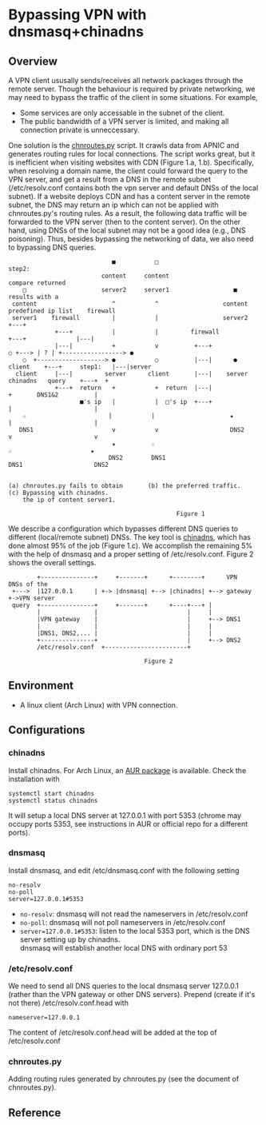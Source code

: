 # Bypassing VPN with dnsmasq+chinadns

## Overview
A VPN client ususally sends/receives all network packages through the remote server. 
Though the behaviour is required by private networking, 
we may need to bypass the traffic of the client in some situations. For example,

* Some services are only accessable in the subnet of the client.
* The public bandwidth of a VPN server is limited, and making all connection private is unneccessary.

One solution is the [chnroutes.py](https://github.com/jimmyxu/chnroutes) script.
It crawls data from APNIC and generates routing rules for local connections.
The script works great, but it is inefficient when visiting websites with CDN (Figure 1.a, 1.b).
Specifically, when resolving a domain name,
the client could forward the query to the VPN server, and get a result from a DNS in the remote subnet
(/etc/resolv.conf contains both the vpn server and default DNSs of the local subnet).
If a website deploys CDN and has a content server in the remote subnet, 
the DNS may return an ip which can not be applied with chnroutes.py's routing rules.
As a result, the following data traffic will be forwarded to the VPN server (then to the content server).
On the other hand, using DNSs of the local subnet may not be a good idea (e.g., DNS poisoning). 
Thus, besides bypassing the networking of data, we also need to bypassing DNS queries. 

```
                             ■           □                                    step2:
                          content     content                                 compare returned
    □                     server2     server1                  ■              results with a
 content                     ^           ^                  content           predefined ip list    firewall
 server1    firewall         |           |                  server2                                  +---+
             +---+           |           |         firewall                       +---+              |---|
             |---|           +           v          +---+                 ○ +---> | ? | +-----------------> ●
    ○  +-------------------> ●           ○          |---|      ●        client    +---+     step1:   |---|server
  client     |---|         server      client       |---|    server              chinadns   query    +---+  +
             +---+  return   +           +  return  |---|                           +       DNS1&2          |
                    ■'s ip   |           |  □'s ip  +---+                           |                       |
    ☆                       |           |                     ★                   |                       |
   DNS1                      v           v                    DNS2                  v                       v
                             ★          ☆                                         ☆                      ★
                            DNS2        DNS1                                       DNS1                    DNS2


(a) chnroutes.py fails to obtain       (b) the preferred traffic.              (c) Bypassing with chinadns.
    the ip of content server1.

                                               Figure 1
```

We describe a configuration which bypasses different DNS queries to different 
(local/remote subnet) DNSs. The key tool is [chinadns](https://github.com/shadowsocks/ChinaDNS), 
which has done almost 95% of the job (Figure 1.c). We accomplish the remaining 5% with the help of dnsmasq and a proper setting
of /etc/resolv.conf. Figure 2 shows the overall settings.

```
        +---------------+     +-------+      +--------+      VPN        DNSs of the
 +--->  |127.0.0.1      | +-> |dnsmasq| +--> |chinadns| +--> gateway +->VPN server
 query  +---------------+     +-------+      +----+---+ |
        |               |                         |     |
        |VPN gateway    |                         |     +--> DNS1
        |               |                         |     |
        |DNS1, DNS2,... |                         |     |
        +---------------+                         |     +--> DNS2
        /etc/resolv.conf  +-----------------------+

                                      Figure 2
```

## Environment
* A linux client (Arch Linux) with VPN connection.

## Configurations

### chinadns
Install chinadns. For Arch Linux, an [AUR package](https://aur.archlinux.org/packages/chinadns/) is available.
Check the installation with
```
systemctl start chinadns
systemctl status chinadns
```
It will setup a local DNS server at 127.0.0.1 with port 5353 
(chrome may occupy ports 5353, see instructions in AUR or official repo for a different ports).

### dnsmasq
Install dnsmasq, and edit /etc/dnsmasq.conf with the following setting
```
no-resolv
no-poll
server=127.0.0.1#5353
```
* `no-resolv`: dnsmasq will not read the nameservers in /etc/resolv.conf
* `no-poll`: dnsmasq will not poll nameservers in /etc/resolv.conf
* `server=127.0.0.1#5353`: listen to the local 5353 port, which is the DNS server setting up by chinadns.  
dnsmasq will establish another local DNS with ordinary port 53

### /etc/resolv.conf
We need to send all DNS queries to the local dnsmasq server 127.0.0.1 (rather than the VPN gateway or other DNS servers).
Prepend (create if it's not there) /etc/resolv.conf.head with
```
nameserver=127.0.0.1
```
The content of /etc/resolv.conf.head will be added at the top of /etc/resolv.conf

### chnroutes.py
Adding routing rules generated by chnroutes.py (see the document of chnroutes.py). 

## Reference

